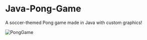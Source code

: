 # Java-Pong-Game
A soccer-themed Pong game made in Java with custom graphics!  

![PongGame](https://user-images.githubusercontent.com/29319134/231438137-f5540995-da56-4f17-84fe-2ec37f4a0b30.jpg)
